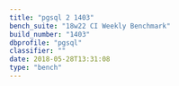 ```yaml
---
title: "pgsql 2 1403"
bench_suite: "18w22 CI Weekly Benchmark"
build_number: "1403"
dbprofile: "pgsql"
classifier: ""
date: 2018-05-28T13:31:08
type: "bench"
---
```

